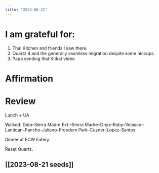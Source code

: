 ```yaml
---
title: "2023-08-21"
---
```

# I am grateful for:
1. Thai Kitchen and friends I saw there.
2. Quartz 4 and the generally seamless migration despite some hiccups.
3. Papa sending that Kitkat video

# Affirmation


# Review

Lunch + UA

Walked: Data–Sierra Madre Ext.–Sierra Madre–Onyx–Ruby–Velasco–Lantican–Pancho–Juliano–Freedom Park–Cuzner–Lopez–Santos

Dinner at ECW Eatery.

Reset Quartz.

## [[2023-08-21 seeds]]
